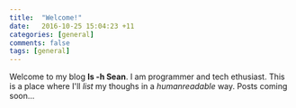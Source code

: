 ```yaml
---
title:  "Welcome!"
date:   2016-10-25 15:04:23 +11
categories: [general]
comments: false
tags: [general]
---
```


Welcome to my blog **ls -h Sean**. I am programmer and tech ethusiast.  This is a place where I'll *list* my thoughs in a *humanreadable* way. Posts coming soon...
